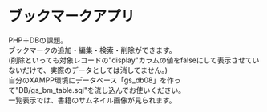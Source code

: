 ブックマークアプリ
====================
PHP＋DBの課題。<br>
ブックマークの追加・編集・検索・削除ができます。<br>
(削除といっても対象レコードの"display"カラムの値をfalseにして表示させていないだけで、実際のデータとしては消してません。)<br>
自分のXAMPP環境にデータベース「gs_db08」を作って"DB/gs_bm_table.sql"を流し込んでお使いください。<br>
一覧表示では、書籍のサムネイル画像が見られます。
